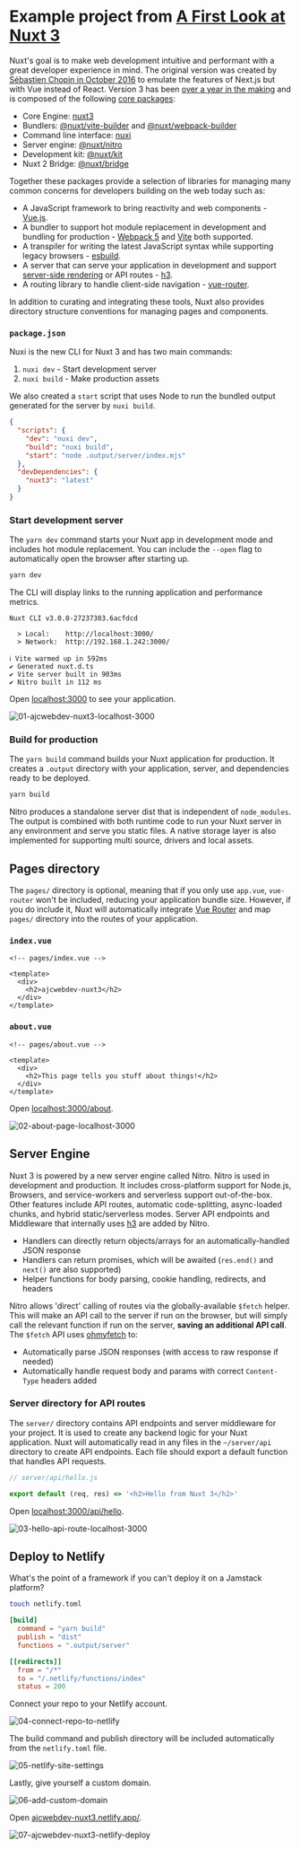 # Example project from [A First Look at Nuxt 3]()

Nuxt's goal is to make web development intuitive and performant with a great developer experience in mind. The original version was created by [Sébastien Chopin in October 2016](https://github.com/nuxt/nuxt.js/commit/0072ed31da6ce39d21046e05898f956cff190390) to emulate the features of Next.js but with Vue instead of React. Version 3 has been [over a year in the making](https://nuxtjs.org/announcements/nuxt3-beta/) and is composed of the following [core packages](https://github.com/nuxt/framework/tree/main/packages):

- Core Engine: [nuxt3](https://github.com/nuxt/framework/tree/main/packages/nuxt3)
- Bundlers: [@nuxt/vite-builder](https://github.com/nuxt/framework/tree/main/packages/vite) and [@nuxt/webpack-builder](https://github.com/nuxt/framework/tree/main/packages/webpack)
- Command line interface: [nuxi](https://github.com/nuxt/framework/tree/main/packages/nuxi)
- Server engine: [@nuxt/nitro](https://github.com/nuxt/framework/tree/main/packages/nitro)
- Development kit: [@nuxt/kit](https://github.com/nuxt/framework/tree/main/packages/kit)
- Nuxt 2 Bridge: [@nuxt/bridge](https://github.com/nuxt/framework/tree/main/packages/bridge)

Together these packages provide a selection of libraries for managing many common concerns for developers building on the web today such as:

- A JavaScript framework to bring reactivity and web components - [Vue.js](https://v3.vuejs.org).
- A bundler to support hot module replacement in development and bundling for production - [Webpack 5](https://webpack.js.org/) and [Vite](https://vitejs.dev/) both supported.
- A transpiler for writing the latest JavaScript syntax while supporting legacy browsers - [esbuild](https://esbuild.github.io).
- A server that can serve your application in development and support [server-side rendering](https://v3.vuejs.org/guide/ssr/introduction.html#what-is-server-side-rendering-ssr) or API routes - [h3](https://github.com/unjs/h3).
- A routing library to handle client-side navigation - [vue-router](https://next.router.vuejs.org).

In addition to curating and integrating these tools, Nuxt also provides directory structure conventions for managing pages and components.

### `package.json`

Nuxi is the new CLI for Nuxt 3 and has two main commands:
1. `nuxi dev` - Start development server
2. `nuxi build` - Make production assets

We also created a `start` script that uses Node to run the bundled output generated for the server by `nuxi build`.

```json
{
  "scripts": {
    "dev": "nuxi dev",
    "build": "nuxi build",
    "start": "node .output/server/index.mjs"
  },
  "devDependencies": {
    "nuxt3": "latest"
  }
}
```

### Start development server

The `yarn dev` command starts your Nuxt app in development mode and includes hot module replacement. You can include the `--open` flag to automatically open the browser after starting up.

```bash
yarn dev
```

The CLI will display links to the running application and performance metrics.

```
Nuxt CLI v3.0.0-27237303.6acfdcd

  > Local:    http://localhost:3000/
  > Network:  http://192.168.1.242:3000/

ℹ Vite warmed up in 592ms
✔ Generated nuxt.d.ts
✔ Vite server built in 903ms
✔ Nitro built in 112 ms
```

Open [localhost:3000](http://localhost:3000) to see your application.

![01-ajcwebdev-nuxt3-localhost-3000](https://dev-to-uploads.s3.amazonaws.com/uploads/articles/9oc49oolv9d31ljml352.png)

### Build for production

The `yarn build` command builds your Nuxt application for production. It creates a `.output` directory with your application, server, and dependencies ready to be deployed.

```bash
yarn build
```

Nitro produces a standalone server dist that is independent of `node_modules`. The output is combined with both runtime code to run your Nuxt server in any environment and serve you static files. A native storage layer is also implemented for supporting multi source, drivers and local assets.

## Pages directory

The `pages/` directory is optional, meaning that if you only use `app.vue`, `vue-router` won't be included, reducing your application bundle size. However, if you do include it, Nuxt will automatically integrate [Vue Router](https://next.router.vuejs.org/) and map `pages/` directory into the routes of your application.

### `index.vue`

```vue
<!-- pages/index.vue -->

<template>
  <div>
    <h2>ajcwebdev-nuxt3</h2>
  </div>
</template>
```

### `about.vue`

```vue
<!-- pages/about.vue -->

<template>
  <div>
    <h2>This page tells you stuff about things!</h2>
  </div>
</template>
```

Open [localhost:3000/about](http://localhost:3000/about).

![02-about-page-localhost-3000](https://dev-to-uploads.s3.amazonaws.com/uploads/articles/lyngyw7ae27x213gfu4f.png)

## Server Engine

Nuxt 3 is powered by a new server engine called Nitro. Nitro is used in development and production. It includes cross-platform support for Node.js, Browsers, and service-workers and serverless support out-of-the-box. Other features include API routes, automatic code-splitting, async-loaded chunks, and hybrid static/serverless modes. Server API endpoints and Middleware that internally uses [h3](https://github.com/unjs/h3) are added by Nitro.

* Handlers can directly return objects/arrays for an automatically-handled JSON response
* Handlers can return promises, which will be awaited (`res.end()` and `next()` are also supported)
* Helper functions for body parsing, cookie handling, redirects, and headers

Nitro allows 'direct' calling of routes via the globally-available `$fetch` helper. This will make an API call to the server if run on the browser, but will simply call the relevant function if run on the server, **saving an additional API call**. The `$fetch` API uses [ohmyfetch](https://github.com/unjs/ohmyfetch) to:

* Automatically parse JSON responses (with access to raw response if needed)
* Automatically handle request body and params with correct `Content-Type` headers added

### Server directory for API routes

The `server/` directory contains API endpoints and server middleware for your project. It is used to create any backend logic for your Nuxt application. Nuxt will automatically read in any files in the `~/server/api` directory to create API endpoints. Each file should export a default function that handles API requests.

```js
// server/api/hello.js

export default (req, res) => '<h2>Hello from Nuxt 3</h2>'
```

Open [localhost:3000/api/hello](http://localhost:3000/api/hello).

![03-hello-api-route-localhost-3000](https://dev-to-uploads.s3.amazonaws.com/uploads/articles/9g8nobz0clkvvmhw8e5o.png)

## Deploy to Netlify

What's the point of a framework if you can't deploy it on a Jamstack platform?

```bash
touch netlify.toml
```

```toml
[build]
  command = "yarn build"
  publish = "dist"
  functions = ".output/server"

[[redirects]]
  from = "/*"
  to = "/.netlify/functions/index"
  status = 200
```

Connect your repo to your Netlify account.

![04-connect-repo-to-netlify](https://dev-to-uploads.s3.amazonaws.com/uploads/articles/z592uzltp4s5l3oyhzqv.png)

The build command and publish directory will be included automatically from the `netlify.toml` file.

![05-netlify-site-settings](https://dev-to-uploads.s3.amazonaws.com/uploads/articles/859hdgl9xdp8sxxmiosx.png)

Lastly, give yourself a custom domain.

![06-add-custom-domain](https://dev-to-uploads.s3.amazonaws.com/uploads/articles/g8o7fjemh6o7f8n8hbhd.png)

Open [ajcwebdev-nuxt3.netlify.app/](https://ajcwebdev-nuxt3.netlify.app/).

![07-ajcwebdev-nuxt3-netlify-deploy](https://dev-to-uploads.s3.amazonaws.com/uploads/articles/mrlsbltxfvo6rayxcbtl.png)